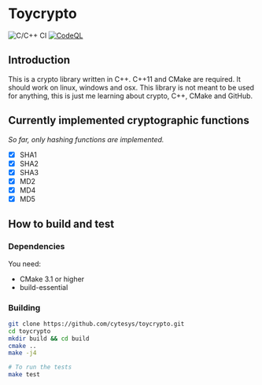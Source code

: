# Toycrypto
![C/C++ CI](https://github.com/cytesys/toycrypto/workflows/C/C++%20CI/badge.svg?branch=master)
[![CodeQL](https://github.com/cytesys/toycrypto/actions/workflows/codeql-analysis.yml/badge.svg)](https://github.com/cytesys/toycrypto/actions/workflows/codeql-analysis.yml)
## Introduction
This is a crypto library written in C++. C++11 and CMake are required. It should work on linux, windows and osx.
This library is not meant to be used for anything, this is just me learning about crypto, C++, CMake and GitHub.

## Currently implemented cryptographic functions
*So far, only hashing functions are implemented.*
- [x] SHA1
- [x] SHA2
- [x] SHA3
- [x] MD2
- [x] MD4
- [x] MD5

## How to build and test
### Dependencies
You need:
- CMake 3.1 or higher
- build-essential

### Building
```bash
git clone https://github.com/cytesys/toycrypto.git
cd toycrypto
mkdir build && cd build
cmake ..
make -j4

# To run the tests
make test
```
